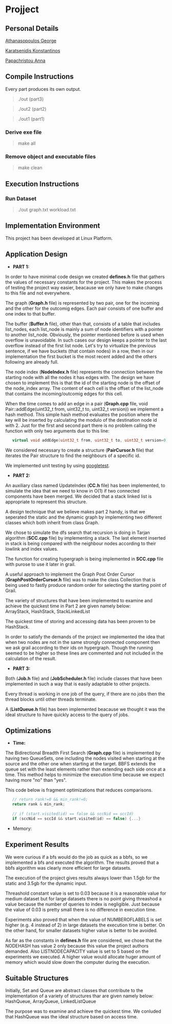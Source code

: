 # Projject

## Personal Details
[Athanasopoulos George](https://github.com/Geotha)

[Karatsenidis Konstantinos](https://github.com/gate2k1)

[Papachristou Anna](https://github.com/anniepap)

## Compile Instructions
Every part produces its own output. 
> ./out  (part3)

> ./out2 (part2)

> ./out1 (part1)

### Derive exe file
>make all

### Remove object and executable files
>make clean

## Execution Instructions
### Run Dataset
> ./out graph.txt workload.txt

## Implementation Environment
This project has been developed at Linux Platform.

## Application Design

* __PART 1:__

In order to have minimal code design we created __defines.h__ file that gathers the values of necessary constants for the project. This makes the process of testing the project way easier, beacause we only have to make changes to this file and not everywhere.

The graph (__Graph.h__ file) is represented by two pair, one for the incoming and the other for the outcomig edges. Each pair consists of one buffer and one index to that buffer. 

The buffer (__Buffer.h__ file), other than that, consists of a table that includes list_nodes, each list_node is mainly a sum of node identifiers with a pointer to another list_node. Obviously, the pointer mentioned before is used when overflow is unavoidable. In such cases our design keeps a pointer to the last overflow instead of the first list node. Let's try to virtualize the previous sentence, if we have buckets (that contain nodes) in a row, then in our implementation the first bucket is the most recent added and the others following are already full.

The node index (__NodeIndex.h__ file) represents the connection between the starting node with all the nodes it has edges with. The design we have chosen to implement this is that the id of the starting node is the offset of the node_index array. The content of each cell is the offset of the list_node that contains the incoming/outcomig edges for this cell.

When the time comes to add an edge in a pair (__Graph.cpp__ file, void Pair::addEdge(uint32_t from, uint32_t to, uint32_t version)) we implement a hash method. This simple hash method evaluates the position where the key will be inserted by calculating the modulo of the destination node id with 2. Just for the first and second part there is no problem calling the function with only two arguments due to this line:
```c++ 
   virtual void addEdge(uint32_t from, uint32_t to, uint32_t version=0);
```

We considered necessary to create a structure (__PairCursor.h__ file) that iterates the Pair structure to find the neighbours of a specific id.

We implemented unit testing by using [googletest](https://github.com/google/googletest).

* __PART 2:__

An auxiliary class named UpdateIndex (__CC.h__ file) has been implemented, to simulate the idea that we need to know in O(1) if two connected components have been merged. We decided that a stack linked list is appropriate to represent this structure.

A design technique that we believe makes part 2 handy, is that we seperated the static and the dynamic graph by implementing two different classes which both inherit from class Graph.

We chose to simulate the dfs search that recursion is doing in Tarjan algorithm (__SCC.cpp__ file) by implementing a stack. The last element inserted in stack is being compared with the neighbour nodes according to their lowlink and index values.

The function for creating hypergraph is being implemented in __SCC.cpp__ file with purose to use it later in grail.

A useful approach to implement the Graph Post Order Cursor (__GraphPostOrderCursor.h__ file) was to make the class Collection that is being used to fastly produce random order for selecting the starting point of Grail.

The variety of structures that have been implemented to examine and achieve the quickest time in Part 2 are given namely below:  
ArrayStack, HashStack, StackLinkedList

The quickest time of storing and accessing data has been proven to be HashStack.

In order to satisfy the demands of the project we implemented the idea that when two nodes are not in the same strongly connected component then we ask grail according to their ids on hypergraph. Though the running seemed to be higher so these lines are commented and not included in the calculation of the result.

* __PART 3:__

Both (__Job.h__ file) and (__JobScheduler.h__ file) include classes that have been implemented in such a way that is easily adaptable to other projects.

Every thread is working in one job of the query, if there are no jobs then the thread blocks until other threads terminate.

A (__ListQueue.h__ file) has been implemented beacause we thought it was the ideal structure to have quickly access to the query of jobs.

## Optimizations

* __Time:__

The Bidirectional Breadth First Search (__Graph.cpp__ file) is implemented by having two QueueSets, one including the nodes visited when starting at the source and the other one when starting at the target. BBFS extends the queue set with the least elements rather than extending each side once at a time. This method helps to minimize the execution time because we expect having more "no" than "yes".

This code below is fragment optimizations that reduces comparisons.
```c++ 
   // return rank!=0 && min_rank!=0;
   return rank & min_rank;
   
   // if (start.visited(id) == false && sccNid == sccId)
   if (sccNid == sccId && start.visited(id) == false) {...}
```

* Memory:

## Experiment Results

We were curious if a bfs would do the job as quick as a bbfs, so we implemented a bfs and executed the algorithm. The results proved that a bbfs algorithm was clearly more efficient for large datasets.

The execution of the project gives results always lower than 1.5gb for the static and 3.5gb for the dynamic input.

Threashold constant value is set to 0.03 because it is a reasonable value for medium dataset but for large datasets there is no point giving threashod a value because the number of queries to index is negligible. Just because the value of 0.03 is pretty small there is no difference in execution time.

Experiments also proved that when the value of NUMBEROFLABELS is set higher (e.g. 4 instead of 2) in large datasets the execution time is better. On the other hand, for smaller datasets higher value is better to be avoided. 

As far as the constants in __defines.h__ file are considered, we chose that the NODEHASH has value 2 only because this value the project authors demanded. Also LISTNODECAPACITY value is set to 5 based on the experiments we executed. A higher value would allocate huger amount of memory which would slow down the computer during the execution.

## Suitable Structures

Initially, Set and Queue are abstract classes that contribute to the implementation of a variety of structures thar are given namely below:
HashQueue, ArrayQueue, LinkedListQueue

The purpose was to examine and achieve the quickest time. We conluded that HashQueue was the ideal structure based on access time.
